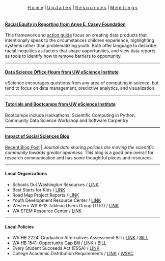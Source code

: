 <p align="center">
 <a href="https://scools.github.io/Home/">H o m e</a>  |
 <a href="https://scools.github.io/Updates/">U p d a t e s</a>  |
 <a href="https://scools.github.io/Resources/">R e s o u r c e s</a>  |
 <a href="https://scools.github.io/Meetings/">M e e t i n g s</a>
<br><br>
</p>

#### [Racial Equity in Reporting from Anne E. Casey Foundation](http://www.racialequitytools.org/resourcefiles/morerace.pdf)
This framework and [action guide](http://www.aecf.org/resources/race-equity-and-inclusion-action-guide/) focus on creating data products that intentionally speak to the circumstances children experience, highlighting systems rather than problematizing youth. Both offer language to describe racial inequities as factors that shape opportunities, and view data reports as tools to identify how to remove barriers to opportunity.

***

#### [Data Science Office Hours from UW eScience Institute](http://escience.washington.edu/office-hours/#eScienceDataScientists)
eScience encourages questions from any area of computing in science, but tend to focus on data management, predictive analytics, and visualization.

***

#### [Tutorials and Bootcamps from UW eScience Institute](http://escience.washington.edu/education/tutorials-and-bootcamps/)
Bootcamps include Hackathons, Scientific Computing in Python, Community Data Science Workshop and Software Carpentry

***

#### [Impact of Social Sciences Blog](http://blogs.lse.ac.uk/impactofsocialsciences/)
[Recent Blog Post](http://blogs.lse.ac.uk/impactofsocialsciences/2018/06/14/journal-data-sharing-policies-are-moving-the-scientific-community-towards-greater-openness-but-clearly-more-work-remains/) | *Journal data sharing policies are moving the scientific community towards greater openness*. This blog is a good one overall for research communication and has some thoughtful pieces and resources.

***

#### Local Organizations	
* Schools Out Washington Resources / [LINK](https://www.schoolsoutwashington.org/pages/quality-training)			
* Best Starts for Kids / [LINK](http://kingcounty.gov/depts/community-human-services/initiatives/best-starts-for-kids.aspx )		
* Road Map Project Reports / [LINK](http://www.roadmapproject.org/data-center/reports/)			
* Youth Development Resource Center / [LINK](https://ydekc.org/resource-center/)			
* Western WA K-12 Tableau Users Group (TUG) / [LINK](https://community.tableau.com/groups/western-washington-k-12)			
* WA STEM Resource Center / [LINK](http://www.washingtonstem.org/Resource-Hub/STEM-Education-Research/?Sort=Date#.Wout9ainHIU)		

***

#### Local Policies				
* WA HB 2224: Graduation Alternatives Assessment Bill / [LINK](http://www.k12.wa.us/Communications/PressReleases2017/PathwaysAssessmentBill.aspx) / [BILL](	http://app.leg.wa.gov/billsummary?BillNumber=2224&Year=2017v)
* WA HB 1541: Opportunity Gap Bill / [LINK](http://educationvoters.org/2016/06/02/summary-of-opportunity-gap-house-bill-1541/ ) / [BILL](	http://app.leg.wa.gov/billsummary?BillNumber=1541&Year=2015)
* Every Student Succeeds Act (ESSA) / [LINK](http://www.k12.wa.us/esea/essa/default.aspx)				
* College Academic Distribution Requirements / [LINK](http://www.wsac.wa.gov/sites/default/files/2015.CADRs.Appendix.pdf) / [WSAC](http://www.wsac.wa.gov/college-admissions)

